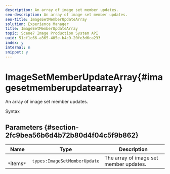 ```yaml
---
description: An array of image set member updates.
seo-description: An array of image set member updates.
seo-title: ImageSetMemberUpdateArray
solution: Experience Manager
title: ImageSetMemberUpdateArray
topic: Scene7 Image Production System API
uuid: 51cf1c66-a365-405e-b4c9-20fe3d6ca233
index: y
internal: n
snippet: y
---
```


# ImageSetMemberUpdateArray{#imagesetmemberupdatearray}

An array of image set member updates.

 Syntax 

## Parameters {#section-2fc9bea56b6d4b72b80d4f04c5f9b862}

|  Name  | Type  | Description  |
|---|---|---|
|  ` *`items`*`  | `types:ImageSetMemberUpdate`  | The array of image set member updates.  |

